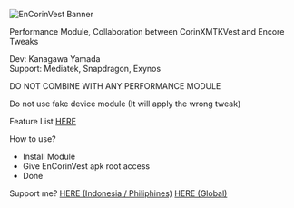 ![EnCorinVest Banner](https://github.com/user-attachments/assets/6b89d32e-27bf-460b-9f4e-eb3d7aa8f6e1)

Performance Module, Collaboration between CorinXMTKVest and Encore Tweaks

Dev: Kanagawa Yamada <br />
Support: Mediatek, Snapdragon, Exynos <br />

DO NOT COMBINE WITH ANY PERFORMANCE MODULE

Do not use fake device module (It will apply the wrong tweak)

Feature List [HERE](https://github.com/LoggingNewMemory/EnCorinVest/blob/main/Feature.md)

How to use? 
- Install Module
- Give EnCorinVest apk root access 
- Done

Support me?
[HERE (Indonesia / Philiphines)](https://saweria.co/kanagawayamada)
[HERE (Global)](https://sociabuzz.com/kanagawa_yamada/tribe)
